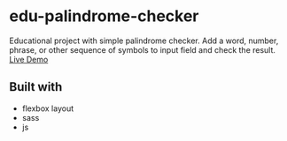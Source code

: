 # edu-palindrome-checker
Educational project with simple palindrome checker. Add a word, number, phrase, or other sequence of symbols to input field and check the result.  
[Live Demo](https://abatushkova.github.io/edu-palindrome-checker/)

## Built with
- flexbox layout
- sass
- js
